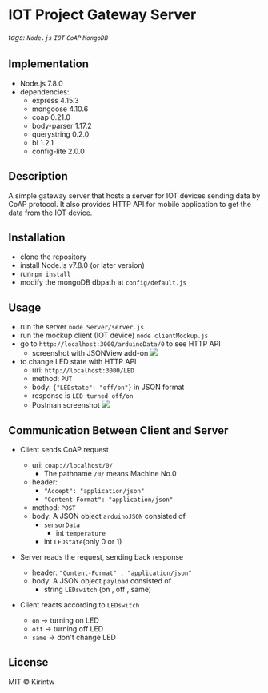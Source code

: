 # IOT Project Gateway Server
###### tags: `Node.js` `IOT` `CoAP` `MongoDB`

## Implementation
- Node.js 7.8.0
- dependencies:
    - express 4.15.3
    - mongoose 4.10.6
    - coap 0.21.0
    - body-parser 1.17.2
    - querystring 0.2.0
    - bl 1.2.1
    - config-lite 2.0.0

## Description
A simple gateway server that hosts a server for IOT devices sending data by CoAP protocol.
It also provides HTTP API for mobile application to get the data from the IOT device.

## Installation
- clone the repository
- install Node.js v7.8.0 (or later version)
- run`npm install`
- modify the mongoDB dbpath at `config/default.js`

## Usage
- run the server `node Server/server.js`
- run the mockup client (IOT device) `node clientMockup.js`
- go to `http://localhost:3000/arduinoData/0` to see HTTP API
    - screenshot with JSONView add-on
    ![](https://i.imgur.com/3VNDkZP.png)
- to change LED state with HTTP API
    - uri: `http://localhost:3000/LED`
    - method: `PUT`
    - body: `{"LEDstate": "off/on"}` in JSON format
    - response is `LED turned off/on`
    - Postman screenshot ![](https://i.imgur.com/Jb7M2F4.png)

## Communication Between Client and Server
- Client sends CoAP request
    - uri: `coap://localhost/0/`
        - The pathname `/0/` means Machine No.0
    - header:
        - `"Accept": "application/json"`
        - `"Content-Format": "application/json"`
    - method: `POST`
    - body: A JSON object `arduinoJSON` consisted of
        - `sensorData`
            - int `temperature`
        - int `LEDstate`(only 0 or 1)

- Server reads the request, sending back response
    - header: `"Content-Format" , "application/json"`
    - body: A JSON object `payload` consisted of
        - string `LEDswitch` (on , off , same)

- Client reacts according to `LEDswitch`
    - `on` -> turning on LED
    - `off` -> turning off LED
    - `same` -> don't change LED

## License
MIT © Kirintw
